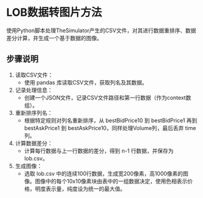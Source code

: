 # LOB数据转图片方法

使用Python脚本处理TheSimulator产生的CSV文件，对其进行数据重排序、数据差分计算，并生成一个基于数据的图像。

## 步骤说明
1. 读取CSV文件：
    * 使用 pandas 库读取CSV文件，获取列名及其数据。
2. 记录处理信息：
    * 创建一个JSON文件，记录CSV文件路径和第一行数据（作为context数组）。
3. 重新排序列名：
    * 根据特定规则对列名重新排序，从 bestBidPrice10 到 bestBidPrice1 再到 bestAskPrice1 到 bestAskPrice10，同样处理Volume列，最后丢弃 time 列。
4. 计算数据差分：
    * 计算每行数据与上一行数据的差分，得到 n-1 行数据，并保存为 lob.csv。
5. 生成图像：
    * 选取 lob.csv 中的连续100行数据，生成宽200像素，高1000像素的图像。图像中的每个10x10像素块由表中的一组数据决定，使用色相表示价格，明度表示量，纯度设为统一的最大值。